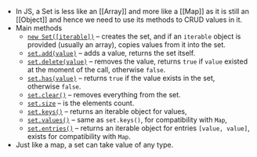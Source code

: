 - In JS, a Set is less like an [[Array]] and more like a [[Map]] as it is still an [[Object]] and hence we need to use its methods to CRUD values in it.
- Main methods
  * [`new Set([iterable])`](https://developer.mozilla.org/en-US/docs/Web/JavaScript/Reference/Global_Objects/Set/Set) – creates the set, and if an `iterable` object is provided (usually an array), copies values from it into the set.
  * [`set.add(value)`](https://developer.mozilla.org/en-US/docs/Web/JavaScript/Reference/Global_Objects/Set/add) – adds a value, returns the set itself.
  * [`set.delete(value)`](https://developer.mozilla.org/en-US/docs/Web/JavaScript/Reference/Global_Objects/Set/delete) – removes the value, returns `true` if `value` existed at the moment of the call, otherwise `false`.
  * [`set.has(value)`](https://developer.mozilla.org/en-US/docs/Web/JavaScript/Reference/Global_Objects/Set/has) – returns `true` if the value exists in the set, otherwise `false`.
  * [`set.clear()`](https://developer.mozilla.org/en-US/docs/Web/JavaScript/Reference/Global_Objects/Set/clear) – removes everything from the set.
  * [`set.size`](https://developer.mozilla.org/en-US/docs/Web/JavaScript/Reference/Global_Objects/Set/size) – is the elements count.
  * [`set.keys()`](https://developer.mozilla.org/en-US/docs/Web/JavaScript/Reference/Global_Objects/Set/keys) – returns an iterable object for values,
  * [`set.values()`](https://developer.mozilla.org/en-US/docs/Web/JavaScript/Reference/Global_Objects/Set/values) – same as `set.keys()`, for compatibility with `Map`,
  * [`set.entries()`](https://developer.mozilla.org/en-US/docs/Web/JavaScript/Reference/Global_Objects/Set/entries) – returns an iterable object for entries `[value, value]`, exists for compatibility with `Map`.
- Just like a map, a set can take value of any type.